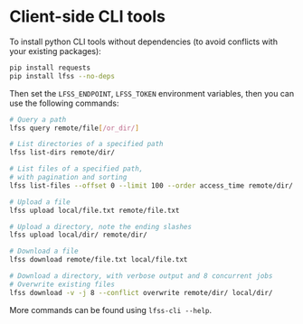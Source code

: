 
# Client-side CLI tools

To install python CLI tools without dependencies (to avoid conflicts with your existing packages):
```sh
pip install requests
pip install lfss --no-deps
```

Then set the `LFSS_ENDPOINT`, `LFSS_TOKEN` environment variables, 
then you can use the following commands:
```sh
# Query a path
lfss query remote/file[/or_dir/]

# List directories of a specified path
lfss list-dirs remote/dir/

# List files of a specified path, 
# with pagination and sorting
lfss list-files --offset 0 --limit 100 --order access_time remote/dir/

# Upload a file
lfss upload local/file.txt remote/file.txt

# Upload a directory, note the ending slashes
lfss upload local/dir/ remote/dir/

# Download a file
lfss download remote/file.txt local/file.txt

# Download a directory, with verbose output and 8 concurrent jobs
# Overwrite existing files
lfss download -v -j 8 --conflict overwrite remote/dir/ local/dir/   
```

More commands can be found using `lfss-cli --help`.
